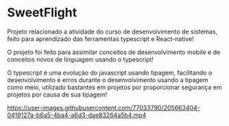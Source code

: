 # SweetFlight
Projeto relacionado a atividade do curso de desenvolvimento de sistemas, feito para aprendizado das ferramentas typescript e React-native!

O projeto foi feito para assimilar conceitos de desenvolvimento mobile e de conceitos novos de linguagem usando o typescript!

O typescript é uma evolução do javascript usando tipagem, facilitando o desenvolvimento e erros durante o desenvolvimento usando a tipagem como meio, utilizado bastantes em projetos por proporcionar segurança em projetos por causa de sua tipagem!

https://user-images.githubusercontent.com/77033790/205663404-0419127a-b6a5-4ba4-a6d3-dae83264a5b4.mp4
